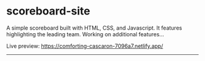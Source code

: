 # scoreboard-site

A simple scoreboard built with HTML, CSS, and Javascript. It features highlighting the leading team. Working on additional features...


Live preview: https://comforting-cascaron-7096a7.netlify.app/

----------------
